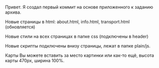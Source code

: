 Привет. Я создал первый коммит на основе приложенного к заданию архива.

Новые страницы в html: about.html, info.html, transport.html (обновляется)

Новые стили на всех страницах в папке css (подключены в header)

Новые скрипты подключены внизу страницы, лежат в папке plain/js.

Карты Вы можете вставить за место картинки или как-то ещё, высота карты 470px, ширина 100%.
